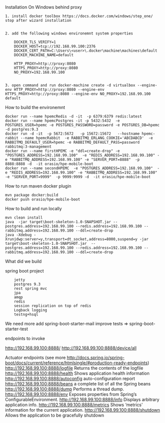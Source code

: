 

Installation On Windows behind proxy

	1. install docker toolbox https://docs.docker.com/windows/step_one/   stop after wizard installation


	2. add the following windows environemnt system properties

		DOCKER_TLS_VERIFY=1
		DOCKER_HOST=tcp://192.168.99.100:2376
		DOCKER_CERT_PATH=C:\Users\<user>\.docker\machine\machines\default
		DOCKER_MACHINE_NAME=default

		HTTP_PROXY=http://proxy:8080
		HTTPS_PROXY=http://proxy:8080
		NO_PROXY=192.168.99.100


	3. open command and run docker-machine create -d virtualbox --engine-env HTTP_PROXY=http://proxy:8080 --engine-env HTTPS_PROXY=http://proxy:8080 --engine-env NO_PROXY=192.168.99.100   default





How to build the environemnt

	docker run --name hpemcRedis -d -it  -p 6379:6379 redis:latest
	docker run --name hpemcPostgres -it -p 5432:5432  -e POSTGRES_USER=hpemc -e POSTGRES_PASSWORD=password -e POSTGRES_DB=hpemc -d postgres:9.3
	docker run -d -it  -p 5672:5672   -p 15672:15672   --hostname hpemc-rabbit --name hpemcRabbit  -e RABBITMQ_ERLANG_COOKIE='ABCDABCD'  -e RABBITMQ_DEFAULT_USER=hpemc -e RABBITMQ_DEFAULT_PASS=password  rabbitmq:3-management
	docker run --name firstHPEMC -e "ddl=create-drop" -e "POSTGRES_ADDRESS=192.168.99.100"  -e "REDIS_ADDRESS=192.168.99.100" -e "RABBITMQ_ADDRESS=192.168.99.100" -e "SERVER_PORT=8888"  -p 8888:8888 -d  -it orasio/hpe-mobile-boot
	docker run --name secondHPEMC  -e "POSTGRES_ADDRESS=192.168.99.100"  -e "REDIS_ADDRESS=192.168.99.100" -e "RABBITMQ_ADDRESS=192.168.99.100" -e "SERVER_PORT=9999"  -p 9999:9999 -d  -it orasio/hpe-mobile-boot



How to run maven docker plugin

	mvn package docker:build
	docker push orasio/hpe-mobile-boot


How to build and run locally

	mvn clean install  
	java  -jar target\boot-skeleton-1.0-SNAPSHOT.jar --postgres.address=192.168.99.100 --redis.address=192.168.99.100 --rabbitmq.address=192.168.99.100 --ddl=create-drop
	java -Xdebug -Xrunjdwp:server=y,transport=dt_socket,address=8000,suspend=y -jar target\boot-skeleton-1.0-SNAPSHOT.jar  --postgres.address=192.168.99.100 --redis.address=192.168.99.100 --rabbitmq.address=192.168.99.100 --ddl=create-drop



What did we build

spring boot project
		
		jetty
		postgres 9.3
		rest spring mvc
		jpa 
		amqp
		redis
		session replication on top of redis
		Logback logging
		testng+hsql
 
We need more
add spring-boot-starter-mail
improve tests => spring-boot-starter-test


endpoints to invoke

http://192.168.99.100:8888/
http://192.168.99.100:8888/device/all

Actuator endpoints (see more http://docs.spring.io/spring-boot/docs/current/reference/htmlsingle/#production-ready-endpoints)
http://192.168.99.100:8888/logfile			Returns the contents of the logfile
http://192.168.99.100:8888/health			Shows application health information
http://192.168.99.100:8888/autoconfig 			auto-configuration report 
http://192.168.99.100:8888/beans			a complete list of all the Spring beans 
http://192.168.99.100:8888/dump				Performs a thread dump.
http://192.168.99.100:8888/env				Exposes properties from Spring’s ConfigurableEnvironment.
http://192.168.99.100:8888/info				Displays arbitrary application info.
http://192.168.99.100:8888/metrics			Shows ‘metrics’ information for the current application.
http://192.168.99.100:8888/shutdown			Allows the application to be gracefully shutdown






